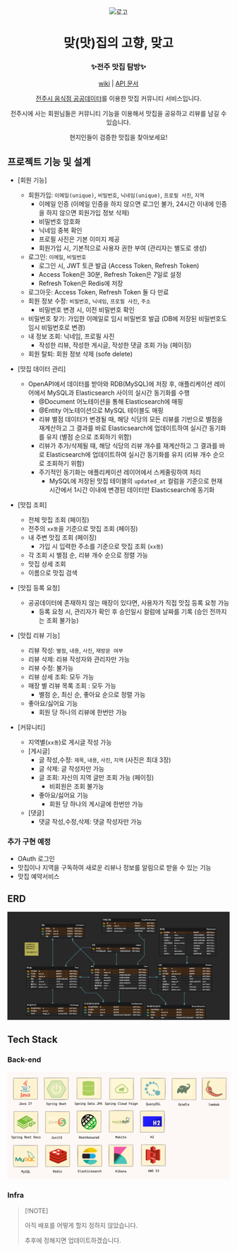 <div align="center">
<img width="200px" src="https://dthezntil550i.cloudfront.net/pn/latest/pn1608281849186400000834203/1280_960/468201b8-3f90-4f98-b8ae-06aa4f156741.png" alt="로고"/>

# 맞(맛)집의 고향, 맞고

### ✨전주 맛집 탐방✨

[wiki](https://github.com/kingseungil/matgo/wiki) |
[API 문서]()

[전주시 음식점 공공데이터](https://www.data.go.kr/tcs/dss/selectFileDataDetailView.do?publicDataPk=15076735#tab-layer-openapi)를
이용한 맛집 커뮤니티 서비스입니다.

전주시에 사는 회원님들은 커뮤니티 기능을 이용해서 맛집을 공유하고 리뷰를 남길 수 있습니다.

현지인들이 검증한 맛집을 찾아보세요!

</div>

## 프로젝트 기능 및 설계

- [회원 기능]
    - 회원가입: `이메일(unique)`, `비밀번호`, `닉네임(unique)`, `프로필 사진`, `지역`
        - 이메일 인증 (이메일 인증을 하지 않으면 로그인 불가, 24시간 이내에 인증을 하지 않으면 회원가입 정보 삭제)
        - 비밀번호 암호화
        - 닉네임 중복 확인
        - 프로필 사진은 기본 이미지 제공
        - 회원가입 시, 기본적으로 사용자 권한 부여 (관리자는 별도로 생성)
    - 로그인: `이메일`, `비밀번호`
        - 로그인 시, JWT 토큰 발급 (Access Token, Refresh Token)
        - Access Token은 30분, Refresh Token은 7일로 설정
        - Refresh Token은 Redis에 저장
    - 로그아웃: Access Token, Refresh Token 둘 다 만료
    - 회원 정보 수정: `비밀번호`, `닉네임`, `프로필 사진`, `주소`
        - 비밀번호 변경 시, 이전 비밀번호 확인
    - 비밀번호 찾기: 가입한 이메일로 임시 비밀번호 발급 (DB에 저장된 비밀번호도 임시 비밀번호로 변경)
    - 내 정보 조회: 닉네임, 프로필 사진
        - 작성한 리뷰, 작성한 게시글, 작성한 댓글 조회 가능 (페이징)
    - 회원 탈퇴: 회원 정보 삭제 (sofe delete)

- [맛집 데이터 관리]
    - OpenAPI에서 데이터를 받아와 RDB(MySQL)에 저장 후, 애플리케이션 레이어에서 MySQL과 Elasticsearch 사이의 실시간 동기화를 수행
        - @Document 어노테이션을 통해 Elasticsearch에 매핑
        - @Entity 어노테이션으로 MySQL 테이블도 매핑
        - 리뷰 별점 데이터가 변경될 때, 해당 식당의 모든 리뷰를 기반으로 별점을 재계산하고 그 결과를 바로 Elasticsearch에 업데이트하여 실시간 동기화를 유지 (별점 순으로 조회하기 위함)
        - 리뷰가 추가/삭제될 때, 해당 식당의 리뷰 개수를 재계산하고 그 결과를 바로 Elasticsearch에 업데이트하여 실시간 동기화를 유지 (리뷰 개수 순으로 조회하기 위함)
        - 주기적인 동기화는 애플리케이션 레이어에서 스케줄링하여 처리
            - MySQL에 저장된 맛집 테이블의 `updated_at` 컬럼을 기준으로 현재 시간에서 1시간 이내에 변경된 데이터만 Elasticsearch에 동기화

- [맛집 조회]
    - 전체 맛집 조회 (페이징)
    - 전주의 `xx동`을 기준으로 맛집 조회 (페이징)
    - 내 주변 맛집 조회 (페이징)
        - 가입 시 입력한 주소를 기준으로 맛집 조회 (`xx동`)
    - 각 조회 시 별점 순, 리뷰 개수 순으로 정렬 가능
    - 맛집 상세 조회
    - 이름으로 맛집 검색

- [맛집 등록 요청]
    - 공공데이터에 존재하지 않는 매장이 있다면, 사용자가 직접 맛집 등록 요청 가능
        - 등록 요청 시, 관리자가 확인 후 승인일시 컬럼에 날짜를 기록 (승인 전까지는 조회 불가능)

- [맛집 리뷰 기능]
    - 리뷰 작성: `별점`, `내용`, `사진`, `재방문 여부`
    - 리뷰 삭제: 리뷰 작성자와 관리자만 가능
    - 리뷰 수정: 불가능
    - 리뷰 상세 조회: 모두 가능
    - 매장 별 리뷰 목록 조회 : 모두 가능
        - 별점 순, 최신 순, 좋아요 순으로 정렬 가능
    - 좋아요/싫어요 기능
        - 회원 당 하나의 리뷰에 한번만 가능

- [커뮤니티]
    - 지역별(`xx동`)로 게시글 작성 가능
    - [게시글]
        - 글 작성,수정: `제목`, `내용`, `사진`, `지역` (사진은 최대 3장)
        - 글 삭제: 글 작성자만 가능
        - 글 조회: 자신의 지역 글만 조회 가능 (페이징)
            - 비회원은 조회 불가능
        - 좋아요/싫어요 기능
            - 회원 당 하나의 게시글에 한번만 가능
    - [댓글]
        - 댓글 작성,수정,삭제: 댓글 작성자만 가능

### 추가 구현 예정

- OAuth 로그인
- 맛집이나 지역을 구독하여 새로운 리뷰나 정보를 알림으로 받을 수 있는 기능
- 맛집 예약서비스

## ERD

![](images/erd.png)

## Tech Stack

### Back-end

![img.png](images/backend-techstack.png)

### Infra

> \[!NOTE]
>
> 아직 배포를 어떻게 할지 정하지 않았습니다.
>
> 추후에 정해지면 업데이트하겠습니다.
